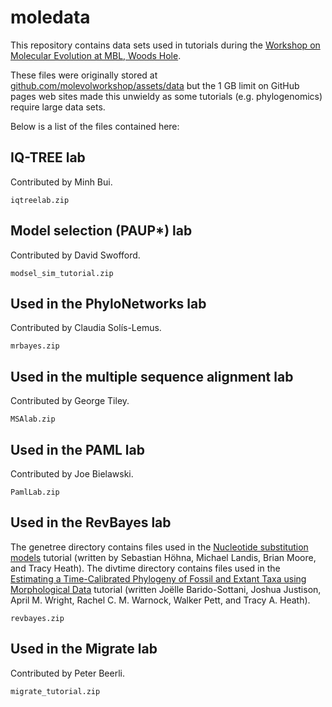 # moledata

This repository contains data sets used in tutorials during the [Workshop on Molecular Evolution at MBL, Woods Hole](https://molevolworkshop.github.io).

These files were originally stored at [github.com/molevolworkshop/assets/data](https://github.com/molevolworkshop/assets/data) but the 1 GB limit on GitHub pages web sites made this unwieldy as some tutorials (e.g. phylogenomics) require large data sets.

Below is a list of the files contained here:

## IQ-TREE lab

Contributed by Minh Bui.

    iqtreelab.zip
    
## Model selection (PAUP*) lab

Contributed by David Swofford.
    
    modsel_sim_tutorial.zip

## Used in the PhyloNetworks lab

Contributed by Claudia Solís-Lemus.
    
    mrbayes.zip

## Used in the multiple sequence alignment lab

Contributed by George Tiley.
    
    MSAlab.zip
    
## Used in the PAML lab

Contributed by Joe Bielawski.
    
    PamlLab.zip
    
## Used in the RevBayes lab

The genetree directory contains files used in the [Nucleotide substitution models](https://revbayes.github.io/tutorials/ctmc/) tutorial (written by Sebastian Höhna, Michael Landis, Brian Moore, and Tracy Heath).
The divtime directory contains files used in the [Estimating a Time-Calibrated Phylogeny of Fossil and Extant Taxa using Morphological Data](https://revbayes.github.io/tutorials/fbd_simple/) tutorial (written Joëlle Barido-Sottani, Joshua Justison, April M. Wright, Rachel C. M. Warnock, Walker Pett, and Tracy A. Heath).

    revbayes.zip

## Used in the Migrate lab

Contributed by Peter Beerli.
    
    migrate_tutorial.zip